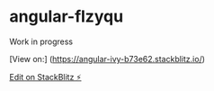 # angular-flzyqu

Work in progress

[View on:] (https://angular-ivy-b73e62.stackblitz.io/)

[Edit on StackBlitz ⚡️](https://stackblitz.com/edit/angular-flzyqu)
